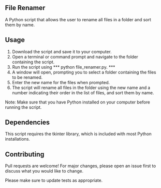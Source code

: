 ## File Renamer
A Python script that allows the user to rename all files in a folder and sort them by name.

##  Usage
1. Download the script and save it to your computer.
2. Open a terminal or command prompt and navigate to the folder containing the script.
3. Run the script using *** python file_renamer.py. ***
4. A window will open, prompting you to select a folder containing the files to be renamed.
5. Enter the new name for the files when prompted.
6. The script will rename all files in the folder using the new name and a number indicating their order in the list of files, and sort them by name.

Note: Make sure that you have Python installed on your computer before running the script.

## Dependencies
This script requires the tkinter library, which is included with most Python installations.

## Contributing
Pull requests are welcome! For major changes, please open an issue first to discuss what you would like to change.

Please make sure to update tests as appropriate.
